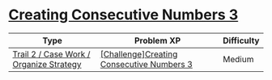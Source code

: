 # [Creating Consecutive Numbers 3](https://www.codetree.ai/trails/complete/curated-cards/challenge-create-consecutive-numbers-3)

|Type|Problem XP|Difficulty|
|---|---|---|
|[Trail 2 / Case Work / Organize Strategy](https://www.codetree.ai/trail-info/novice-mid/)|[[Challenge]Creating Consecutive Numbers 3](https://www.codetree.ai/trails/complete/curated-cards/challenge-create-consecutive-numbers-3/)|Medium|

